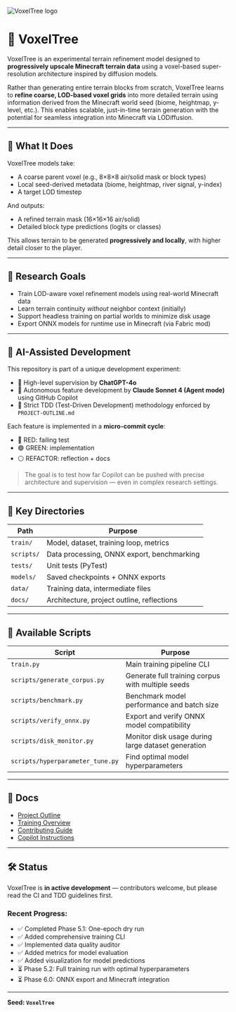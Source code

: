 ![VoxelTree logo](https://github.com/user-attachments/assets/c323591b-3fb1-48b6-a3c3-4a19cfcbeebf)

# 🌲 VoxelTree

VoxelTree is an experimental terrain refinement model designed to **progressively upscale Minecraft terrain data** using a voxel-based super-resolution architecture inspired by diffusion models.

Rather than generating entire terrain blocks from scratch, VoxelTree learns to **refine coarse, LOD-based voxel grids** into more detailed terrain using information derived from the Minecraft world seed (biome, heightmap, y-level, etc.). This enables scalable, just-in-time terrain generation with the potential for seamless integration into Minecraft via LODiffusion.

---

## 🧠 What It Does

VoxelTree models take:
- A coarse parent voxel (e.g., 8×8×8 air/solid mask or block types)
- Local seed-derived metadata (biome, heightmap, river signal, y-index)
- A target LOD timestep

And outputs:
- A refined terrain mask (16×16×16 air/solid)
- Detailed block type predictions (logits or classes)

This allows terrain to be generated **progressively and locally**, with higher detail closer to the player.

---

## 🔬 Research Goals

- Train LOD-aware voxel refinement models using real-world Minecraft data
- Learn terrain continuity *without* neighbor context (initially)
- Support headless training on partial worlds to minimize disk usage
- Export ONNX models for runtime use in Minecraft (via Fabric mod)

---

## 🤖 AI-Assisted Development

This repository is part of a unique development experiment:
- 🧠 High-level supervision by **ChatGPT-4o**
- 🤖 Autonomous feature development by **Claude Sonnet 4 (Agent mode)** using GitHub Copilot
- 🧪 Strict TDD (Test-Driven Development) methodology enforced by `PROJECT-OUTLINE.md`

Each feature is implemented in a **micro-commit cycle**:
- 🔴 RED: failing test
- 🟢 GREEN: implementation
- ⚪ REFACTOR: reflection + docs

> The goal is to test how far Copilot can be pushed with precise architecture and supervision — even in complex research settings.

---

## 📁 Key Directories

| Path         | Purpose                                        |
|--------------|------------------------------------------------|
| `train/`     | Model, dataset, training loop, metrics         |
| `scripts/`   | Data processing, ONNX export, benchmarking     |
| `tests/`     | Unit tests (PyTest)                            |
| `models/`    | Saved checkpoints + ONNX exports               |
| `data/`      | Training data, intermediate files              |
| `docs/`      | Architecture, project outline, reflections     |

---

## 🧰 Available Scripts

| Script                        | Purpose                                             |
|-------------------------------|----------------------------------------------------|
| `train.py`                    | Main training pipeline CLI                          |
| `scripts/generate_corpus.py`  | Generate full training corpus with multiple seeds   |
| `scripts/benchmark.py`        | Benchmark model performance and batch size          |
| `scripts/verify_onnx.py`      | Export and verify ONNX model compatibility          |
| `scripts/disk_monitor.py`     | Monitor disk usage during large dataset generation  |
| `scripts/hyperparameter_tune.py` | Find optimal model hyperparameters               |

---

## 📘 Docs

- [Project Outline](docs/PROJECT-OUTLINE.md)
- [Training Overview](docs/TRAINING-OVERVIEW.md)
- [Contributing Guide](docs/CONTRIBUTING.md)
- [Copilot Instructions](.github/copilot-instructions.md)

---

## 🛠 Status

VoxelTree is **in active development** — contributors welcome, but please read the CI and TDD guidelines first.

### Recent Progress:
- ✅ Completed Phase 5.1: One-epoch dry run
- ✅ Added comprehensive training CLI
- ✅ Implemented data quality auditor
- ✅ Added metrics for model evaluation
- ✅ Added visualization for model predictions
- ⏳ Phase 5.2: Full training run with optimal hyperparameters
- ⏳ Phase 6.0: ONNX export and Minecraft integration

---

**Seed: `VoxelTree`**
